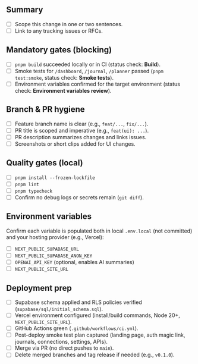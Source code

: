 ## Summary
- [ ] Scope this change in one or two sentences.
- [ ] Link to any tracking issues or RFCs.

## Mandatory gates (blocking)
- [ ] `pnpm build` succeeded locally or in CI (status check: **Build**).
- [ ] Smoke tests for `/dashboard`, `/journal`, `/planner` passed (`pnpm test:smoke`, status check: **Smoke tests**).
- [ ] Environment variables confirmed for the target environment (status check: **Environment variables review**).

## Branch & PR hygiene
- [ ] Feature branch name is clear (e.g., `feat/...`, `fix/...`).
- [ ] PR title is scoped and imperative (e.g., `feat(ui): ...`).
- [ ] PR description summarizes changes and links issues.
- [ ] Screenshots or short clips added for UI changes.

## Quality gates (local)
- [ ] `pnpm install --frozen-lockfile`
- [ ] `pnpm lint`
- [ ] `pnpm typecheck`
- [ ] Confirm no debug logs or secrets remain (`git diff`).

## Environment variables
Confirm each variable is populated both in local `.env.local` (not committed) and your hosting provider (e.g., Vercel):
- [ ] `NEXT_PUBLIC_SUPABASE_URL`
- [ ] `NEXT_PUBLIC_SUPABASE_ANON_KEY`
- [ ] `OPENAI_API_KEY` (optional, enables AI summaries)
- [ ] `NEXT_PUBLIC_SITE_URL`

## Deployment prep
- [ ] Supabase schema applied and RLS policies verified (`supabase/sql/initial_schema.sql`).
- [ ] Vercel environment configured (install/build commands, Node 20+, `NEXT_PUBLIC_SITE_URL`).
- [ ] GitHub Actions green (`.github/workflows/ci.yml`).
- [ ] Post-deploy smoke test plan captured (landing page, auth magic link, journals, connections, settings, APIs).
- [ ] Merge via PR (no direct pushes to `main`).
- [ ] Delete merged branches and tag release if needed (e.g., `v0.1.0`).
